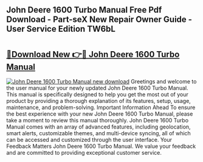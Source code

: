 ## John Deere 1600 Turbo Manual Free Pdf Download - Part-seX New Repair Owner Guide - User Service Edition TW6bL

# <h2><a href="http://bc86439.oget.top/?id=John+Deere+1600+Turbo+Manual">🔗Download New 👉🔴 John Deere 1600 Turbo Manual</a></h2>

[![John Deere 1600 Turbo Manual new download](https://i.imgur.com/5g1atiW.png)](http://bc86439.oget.top/?id=John+Deere+1600+Turbo+Manual)
Greetings and welcome to the user manual for your newly updated John Deere 1600 Turbo Manual. This manual is specifically designed to help you get the most out of your product by providing a thorough explanation of its features, setup, usage, maintenance, and problem-solving. Important Information Ahead To ensure the best experience with your new John Deere 1600 Turbo Manual, please take a moment to review this manual thoroughly. John Deere 1600 Turbo Manual comes with an array of advanced features, including geolocation, smart alerts, customizable themes, and multi-device syncing, all of which can be accessed and customized through the user interface. Your Feedback Matters John Deere 1600 Turbo Manual. We value your feedback and are committed to providing exceptional customer service.

